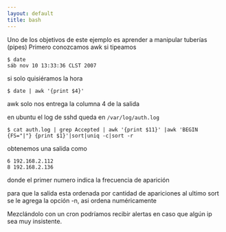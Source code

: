 ```yaml
---
layout: default
title: bash
---
```


Uno de los objetivos  de este ejemplo es aprender a manipular tuberías (pipes)
Primero conozcamos awk
si tipeamos

	$ date
	sáb nov 10 13:33:36 CLST 2007

si solo quisiéramos la hora

	$ date | awk '{print $4}'

awk solo nos entrega la columna 4 de la salida

en ubuntu el log de sshd queda en `/var/log/auth.log`

	$ cat auth.log | grep Accepted | awk '{print $11}' |awk 'BEGIN {FS="|"} {print $1}'|sort|uniq -c|sort -r

obtenemos una salida como

    6 192.168.2.112
    8 192.168.2.136

donde el primer numero indica la frecuencia de aparición

para que la salida esta ordenada por cantidad de apariciones al ultimo sort se le agrega la opción -n, asi ordena numéricamente 


Mezclándolo con un cron podríamos recibir alertas en caso que algún ip sea muy insistente.
